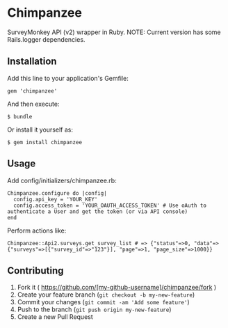 # Chimpanzee

SurveyMonkey API (v2) wrapper in Ruby.
NOTE: Current version has some Rails.logger dependencies.

## Installation

Add this line to your application's Gemfile:

    gem 'chimpanzee'

And then execute:

    $ bundle

Or install it yourself as:

    $ gem install chimpanzee

## Usage

Add config/initializers/chimpanzee.rb:

    Chimpanzee.configure do |config|
      config.api_key = 'YOUR_KEY'
      config.access_token = 'YOUR_OAUTH_ACCESS_TOKEN' # Use oAuth to authenticate a User and get the token (or via API console)
    end

Perform actions like:

    Chimpanzee::Api2.surveys.get_survey_list # => {"status"=>0, "data"=>{"surveys"=>[{"survey_id"=>"123"}], "page"=>1, "page_size"=>1000}}

## Contributing

1. Fork it ( https://github.com/[my-github-username]/chimpanzee/fork )
2. Create your feature branch (`git checkout -b my-new-feature`)
3. Commit your changes (`git commit -am 'Add some feature'`)
4. Push to the branch (`git push origin my-new-feature`)
5. Create a new Pull Request
